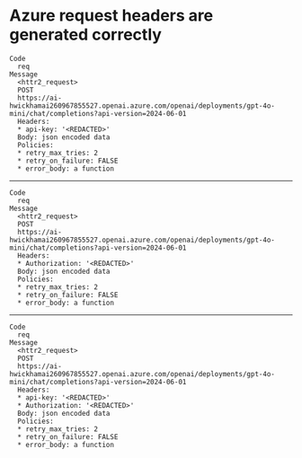# Azure request headers are generated correctly

    Code
      req
    Message
      <httr2_request>
      POST
      https://ai-hwickhamai260967855527.openai.azure.com/openai/deployments/gpt-4o-mini/chat/completions?api-version=2024-06-01
      Headers:
      * api-key: '<REDACTED>'
      Body: json encoded data
      Policies:
      * retry_max_tries: 2
      * retry_on_failure: FALSE
      * error_body: a function

---

    Code
      req
    Message
      <httr2_request>
      POST
      https://ai-hwickhamai260967855527.openai.azure.com/openai/deployments/gpt-4o-mini/chat/completions?api-version=2024-06-01
      Headers:
      * Authorization: '<REDACTED>'
      Body: json encoded data
      Policies:
      * retry_max_tries: 2
      * retry_on_failure: FALSE
      * error_body: a function

---

    Code
      req
    Message
      <httr2_request>
      POST
      https://ai-hwickhamai260967855527.openai.azure.com/openai/deployments/gpt-4o-mini/chat/completions?api-version=2024-06-01
      Headers:
      * api-key: '<REDACTED>'
      * Authorization: '<REDACTED>'
      Body: json encoded data
      Policies:
      * retry_max_tries: 2
      * retry_on_failure: FALSE
      * error_body: a function

